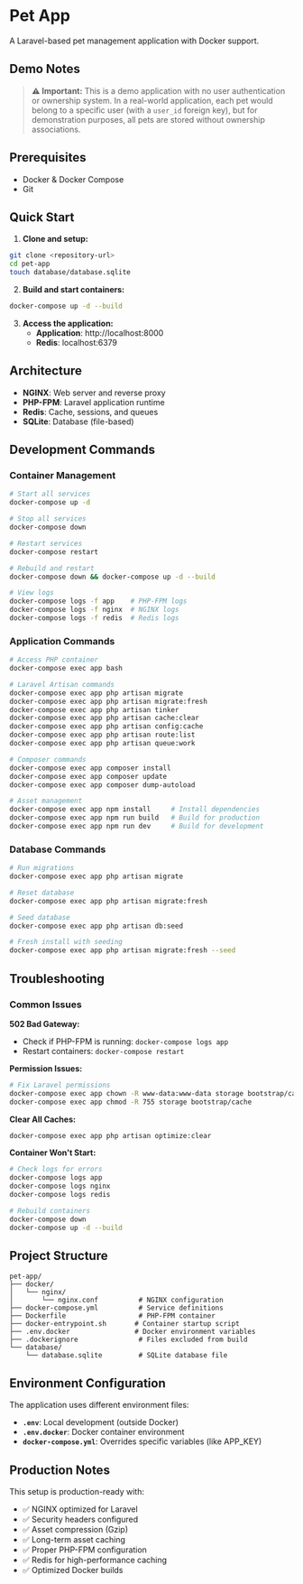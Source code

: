 # Pet App

A Laravel-based pet management application with Docker support.

## Demo Notes

> **⚠️ Important:** This is a demo application with no user authentication or ownership system. In a real-world application, each pet would belong to a specific user (with a `user_id` foreign key), but for demonstration purposes, all pets are stored without ownership associations.

## Prerequisites

- Docker & Docker Compose
- Git

## Quick Start

1. **Clone and setup:**
```bash
git clone <repository-url>
cd pet-app
touch database/database.sqlite
```

2. **Build and start containers:**
```bash
docker-compose up -d --build
```

3. **Access the application:**
   - **Application**: http://localhost:8000
   - **Redis**: localhost:6379

## Architecture

- **NGINX**: Web server and reverse proxy
- **PHP-FPM**: Laravel application runtime
- **Redis**: Cache, sessions, and queues
- **SQLite**: Database (file-based)

## Development Commands

### Container Management
```bash
# Start all services
docker-compose up -d

# Stop all services
docker-compose down

# Restart services
docker-compose restart

# Rebuild and restart
docker-compose down && docker-compose up -d --build

# View logs
docker-compose logs -f app    # PHP-FPM logs
docker-compose logs -f nginx  # NGINX logs
docker-compose logs -f redis  # Redis logs
```

### Application Commands
```bash
# Access PHP container
docker-compose exec app bash

# Laravel Artisan commands
docker-compose exec app php artisan migrate
docker-compose exec app php artisan migrate:fresh
docker-compose exec app php artisan tinker
docker-compose exec app php artisan cache:clear
docker-compose exec app php artisan config:cache
docker-compose exec app php artisan route:list
docker-compose exec app php artisan queue:work

# Composer commands
docker-compose exec app composer install
docker-compose exec app composer update
docker-compose exec app composer dump-autoload

# Asset management
docker-compose exec app npm install     # Install dependencies
docker-compose exec app npm run build   # Build for production
docker-compose exec app npm run dev     # Build for development
```

### Database Commands
```bash
# Run migrations
docker-compose exec app php artisan migrate

# Reset database
docker-compose exec app php artisan migrate:fresh

# Seed database
docker-compose exec app php artisan db:seed

# Fresh install with seeding
docker-compose exec app php artisan migrate:fresh --seed
```

## Troubleshooting

### Common Issues

**502 Bad Gateway:**
- Check if PHP-FPM is running: `docker-compose logs app`
- Restart containers: `docker-compose restart`

**Permission Issues:**
```bash
# Fix Laravel permissions
docker-compose exec app chown -R www-data:www-data storage bootstrap/cache
docker-compose exec app chmod -R 755 storage bootstrap/cache
```

**Clear All Caches:**
```bash
docker-compose exec app php artisan optimize:clear
```

**Container Won't Start:**
```bash
# Check logs for errors
docker-compose logs app
docker-compose logs nginx
docker-compose logs redis

# Rebuild containers
docker-compose down
docker-compose up -d --build
```

## Project Structure

```
pet-app/
├── docker/
│   └── nginx/
│       └── nginx.conf          # NGINX configuration
├── docker-compose.yml          # Service definitions
├── Dockerfile                  # PHP-FPM container
├── docker-entrypoint.sh       # Container startup script
├── .env.docker                # Docker environment variables
├── .dockerignore               # Files excluded from build
└── database/
    └── database.sqlite         # SQLite database file
```

## Environment Configuration

The application uses different environment files:
- **`.env`**: Local development (outside Docker)
- **`.env.docker`**: Docker container environment
- **`docker-compose.yml`**: Overrides specific variables (like APP_KEY)

## Production Notes

This setup is production-ready with:
- ✅ NGINX optimized for Laravel
- ✅ Security headers configured
- ✅ Asset compression (Gzip)
- ✅ Long-term asset caching
- ✅ Proper PHP-FPM configuration
- ✅ Redis for high-performance caching
- ✅ Optimized Docker builds